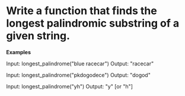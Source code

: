 # Write a function that finds the longest palindromic substring of a given string.

**Examples**

Input: longest_palindrome("blue racecar") 
Output: "racecar"

Input: longest_palindrome("pkdogodece") 
Output: "dogod"

Input: longest_palindrome("yh") 
Output: "y" [or "h"]
